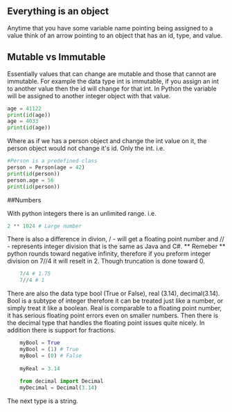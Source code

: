 ## Everything is an object

Anytime that you have some variable name pointing being assigned to a value think of an arrow pointing to an object that has an id, type, and value.

## Mutable vs Immutable
Essentially values that can change are mutable and those that cannot are immutable. For example the data type int is immutable, if you assign an int to another value 
then the id will change for that int. In Python the variable will be assigned to another integer object with that value.

```python
age = 41122
print(id(age))
age = 4033
print(id(age))
```

Where as if we has a person object and change the int value on it, the person object would not change it's id. Only the int.
i.e.

```python
#Person is a predefined class
person = Person(age = 42)
print(id(person))
person.age = 56
print(id(person))
```

##Numbers

With python integers there is an unlimited range.
i.e. 
```python
2 ** 1024 # Large number
```

There is also a difference in divion, / - will get a floating point number and // - represents integer division that is the same as 
Java and C#. ** Remeber ** python rounds toward negative infinity, therefore if you preform integer division on 7//4 it will reselt in 2.
Though truncation is done toward 0.

```python
    7/4 # 1.75
    7//4 # 1
```

There are also the data type bool (True or False), real (3.14), decimal(3.14). Bool is a subtype of integer therefore it can be 
treated just like a number, or simply treat it like a boolean. Real is comparable to a floating point number, it has serious floating point errors 
even on smaller numbers. Then there is the decimal type that handles the floating point issues quite nicely. In addition there is support for fractions.

```python
    myBool = True
    myBool = (1) # True
    myBool = (0) # False
    
    myReal = 3.14
    
    from decimal import Decimal
    myDecimal = Decimal(3.14) 
```

The next type is a string.

